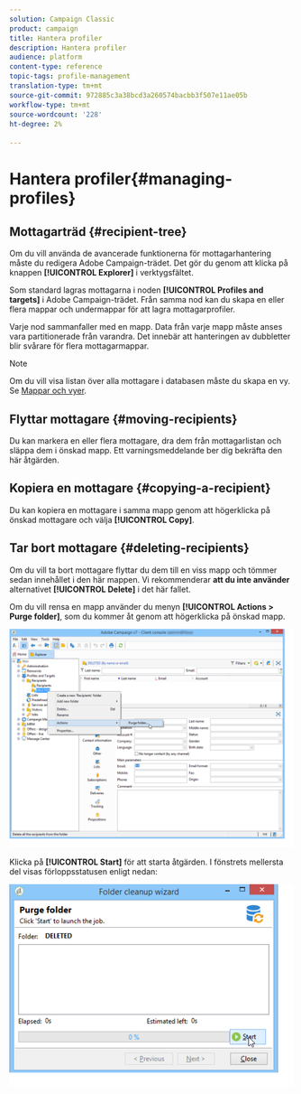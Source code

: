 ```yaml
---
solution: Campaign Classic
product: campaign
title: Hantera profiler
description: Hantera profiler
audience: platform
content-type: reference
topic-tags: profile-management
translation-type: tm+mt
source-git-commit: 972885c3a38bcd3a260574bacbb3f507e11ae05b
workflow-type: tm+mt
source-wordcount: '228'
ht-degree: 2%

---
```



# Hantera profiler{#managing-profiles}

## Mottagarträd {#recipient-tree}

Om du vill använda de avancerade funktionerna för mottagarhantering måste du redigera Adobe Campaign-trädet. Det gör du genom att klicka på knappen **[!UICONTROL Explorer]** i verktygsfältet.

Som standard lagras mottagarna i noden **[!UICONTROL Profiles and targets]** i Adobe Campaign-trädet. Från samma nod kan du skapa en eller flera mappar och undermappar för att lagra mottagarprofiler.

Varje nod sammanfaller med en mapp. Data från varje mapp måste anses vara partitionerade från varandra. Det innebär att hanteringen av dubbletter blir svårare för flera mottagarmappar.

>[!NOTE]
>
>Om du vill visa listan över alla mottagare i databasen måste du skapa en vy. Se [Mappar och vyer](../../platform/using/access-management.md#folders-and-views).

## Flyttar mottagare {#moving-recipients}

Du kan markera en eller flera mottagare, dra dem från mottagarlistan och släppa dem i önskad mapp. Ett varningsmeddelande ber dig bekräfta den här åtgärden.

## Kopiera en mottagare {#copying-a-recipient}

Du kan kopiera en mottagare i samma mapp genom att högerklicka på önskad mottagare och välja **[!UICONTROL Copy]**.

## Tar bort mottagare {#deleting-recipients}

Om du vill ta bort mottagare flyttar du dem till en viss mapp och tömmer sedan innehållet i den här mappen. Vi rekommenderar **att du inte använder** alternativet **[!UICONTROL Delete]** i det här fallet.

Om du vill rensa en mapp använder du menyn **[!UICONTROL Actions > Purge folder]**, som du kommer åt genom att högerklicka på önskad mapp.

![](assets/s_ncs_user_purge_folder.png)

Klicka på **[!UICONTROL Start]** för att starta åtgärden. I fönstrets mellersta del visas förloppsstatusen enligt nedan:

![](assets/s_ncs_user_purge_folder_start.png)

